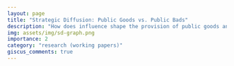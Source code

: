 ```yaml
---
layout: page
title: "Strategic Diffusion: Public Goods vs. Public Bads"
description: "How does influence shape the provision of public goods and bads? With <a href='https://sites.google.com/site/arthurcampbellecon/'>Arthur Campbell</a> and <a href='https://sites.google.com/site/yvesbzenou/'>Yves Zenou</a>"
img: assets/img/sd-graph.png
importance: 2
category: "research (working papers)"
giscus_comments: true
---
```


<div class="post">
<object data="{{ site.baseurl }}/assets/pdf/Strategic_Diffusion_August_2024.pdf#pagemode=none" width="750" height="1000" type='application/pdf'></object>
</div>